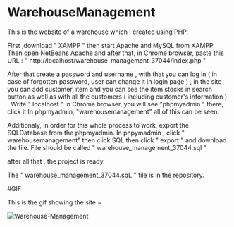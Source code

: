 # WarehouseManagement
This is the website of a warehouse which I created using PHP.


 First ,download " XAMPP " then  start Apache and MySQL from XAMPP. Then  open NetBeans Apache and after that, in Chrome browser,
 paste this URL : " http://localhost/warehouse_management_37044/index.php "
 
 After that create a password and username , with that you can log in ( in case of forgotten password, user can change it in login page ) , in the site you can add customer,
 item and you can see the item stocks in search button as well as with all the customers ( including customer's information ) . Write " localhost " in Chrome browser, you 
 will see "phpmyadmin " there, click it In phpmyadmin, "warehousemanagement" all of this can be seen.
 
 Additionaly, in order for this whole process to work, export the SQLDatabase from the phpmyadmin. In phpymadmin , click " warehousemanagement" then click SQL then click " export " and download the file. File should be called " warehouse_management_37044.sql "
 
 after all that , the project is ready. 
 
 The  " warehouse_management_37044.sqL " file is in the repository.



#GIF


This is the gif showing the site =


![Warehouse-Management](https://user-images.githubusercontent.com/67065516/170578282-c882aa79-569e-446d-967d-1e4409d81ea1.gif)



